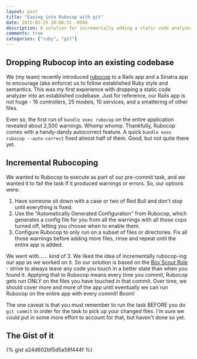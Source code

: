 ```yaml
---
layout: post
title: "Easing into Rubocop with git"
date: 2015-02-25 20:08:31 -0500
description: A solution for incrementally adding a static code analyzer to a Ruby app, following the Boy Scout Rule for improving code.
comments: true
categories: ["ruby", "git"]
---
```


## Dropping Rubocop into an existing codebase
We (my team) recently introduced [rubocop](https://github.com/bbatsov/rubocop) to a Rails app and a Sinatra app to encourage (aka enforce) us to follow established Ruby style and semantics. This was my first experience with dropping a static code analyzer into an established codebase. Just for reference, our Rails app is not huge - 16 controllers, 25 models, 10 services, and a smattering of other files.

Even so, the first run of `bundle exec rubocop` on the entire application revealed about 2,500 warnings. Whomp whomp. Thankfully, Rubocop comes with a handy-dandy autocorrect feature. A quick `bundle exec rubocop --auto-correct` fixed almost half of them. Good, but not quite there yet.

<!-- more -->

## Incremental Rubocoping
We wanted to Rubocop to execute as part of our pre-commit task, and we wanted it to fail the task if it produced warnings or errors. So, our options were:

1. Have someone sit down with a case or two of Red Bull and don't stop until everything is fixed.
2. Use the "Automatically Generated Configuration" from Rubocop, which generates a config file for you from all the warnings with all those cops turned off, letting you choose when to enable them.
3. Configure Rubocop to only run on a subset of files or directories. Fix all those warnings before adding more files, rinse and repeat until the entire app is added.

We went with...... kind of 3. We liked the idea of incrementally rubocop-ing our app as we worked on it. So our solution is based on the [Boy Scout Rule](http://programmer.97things.oreilly.com/wiki/index.php/The_Boy_Scout_Rule) - strive to always leave any code you touch in a better state than when you found it. Applying that to Rubocop means every time you commit, Rubocop gets run ONLY on the files you have touched in that commit. Over time, we should cover more and more of the app until eventually we can run Rubocop on the entire app with every commit! Boom!

The one caveat is that you must remember to run the task BEFORE you do `git commit` in order for the task to pick up your changed files. I'm sure we could put in some more effort to account for that, but haven't done so yet.

## The Gist of it
{% gist a24d602bf5d5a58f444f %}
